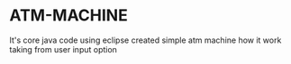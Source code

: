 # ATM-MACHINE
It's core java code using eclipse created simple atm machine how it work taking from user input option
